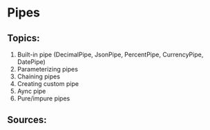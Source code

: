 # Pipes


## Topics:

1. Built-in pipe (DecimalPipe,  JsonPipe, PercentPipe, CurrencyPipe, DatePipe)
2. Parameterizing pipes
3. Chaining pipes
4. Creating custom pipe
5. Aync pipe
6. Pure/impure pipes


## Sources:
